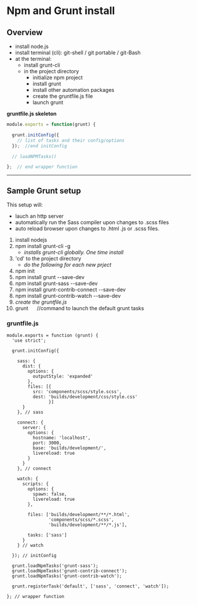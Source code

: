 Npm and Grunt install
=====================
Overview
--------
- install node.js
- install terminal (cli): git-shell / git portable / git-Bash
- at the terminal:
    - install grunt-cli
    - in the project directory
        - initialize npm project
        - install grunt
        - install other automation packages
        - create the gruntfile.js file
        - launch grunt

**gruntfile.js skeleton**  
```javascript
module.exports = function(grunt) {  

  grunt.initConfig({  
    // list of tasks and their config/options  
  });  //end initConfig  

  // loadNPMTasks()  

};  // end wrapper function  
```
---

Sample Grunt setup
------------------
This setup will:  
- lauch an http server
- automatically run the Sass compiler upon changes to .scss files
- auto reload browser upon changes to .html .js or .scss files.


1. install nodejs  
2. npm install grunt-cli -g  
    - *installs grunt-cli globally. One time install*
3. 'cd' to the project directory  
    - *do the following for each new prject*
4. npm init  
5. npm install grunt --save-dev  
6. npm install grunt-sass --save-dev  
7. npm install grunt-contrib-connect --save-dev  
8. npm install grunt-contrib-watch --save-dev  
9. *create the gruntfile.js*
10. grunt &nbsp;&nbsp;&nbsp;&nbsp; //command to launch the default grunt tasks

### gruntfile.js
    module.exports = function (grunt) {
      'use strict';

      grunt.initConfig({

        sass: {
          dist: {
            options: {
              outputStyle: 'expanded'
            },
            files: [{
              src: 'components/scss/style.scss',
              dest: 'builds/development/css/style.css'
                    }]
          }
        }, // sass

        connect: {
          server: {
            options: {
              hostname: 'localhost',
              port: 3000,
              base: 'builds/development/',
              livereload: true
            }
          }
        }, // connect

        watch: {
          scripts: {
            options: {
              spawn: false,
              livereload: true
            },

            files: ['builds/development/**/*.html',
                    'components/scss/*.scss',
                    'builds/development/**/*.js'],

            tasks: ['sass']
          }
        } // watch

      }); // initConfig

      grunt.loadNpmTasks('grunt-sass');
      grunt.loadNpmTasks('grunt-contrib-connect');
      grunt.loadNpmTasks('grunt-contrib-watch');

      grunt.registerTask('default', ['sass', 'connect', 'watch']);

    }; // wrapper function
